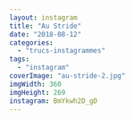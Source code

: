 ```yaml
---
layout: instagram
title: "Au Stride"
date: "2018-08-12"
categories: 
  - "trucs-instagrammes"
tags: 
  - "instagram"
coverImage: "au-stride-2.jpg"
imgWidth: 360
imgHeight: 269
instagram: BmYkwh2D_gD
---
```

